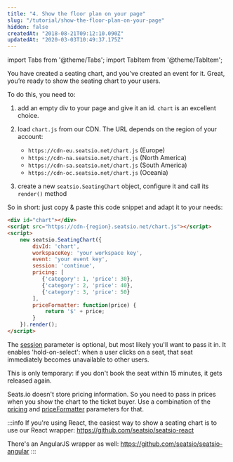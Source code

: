 ```yaml
---
title: "4. Show the floor plan on your page"
slug: "/tutorial/show-the-floor-plan-on-your-page"
hidden: false
createdAt: "2018-08-21T09:12:10.090Z"
updatedAt: "2020-03-03T10:49:37.175Z"
---
```


import Tabs from '@theme/Tabs';
import TabItem from '@theme/TabItem';

You have created a seating chart, and you've created an event for it. Great, you’re ready to show the seating chart to your users.

To do this, you need to: 

1. add an empty div to your page and give it an id. `chart` is an excellent choice.
2. load `chart.js` from our CDN. The URL depends on the region of your account:
   
   - `https://cdn-eu.seatsio.net/chart.js` (Europe) 
   - `https://cdn-na.seatsio.net/chart.js` (North America) 
   - `https://cdn-sa.seatsio.net/chart.js` (South America) 
   - `https://cdn-oc.seatsio.net/chart.js` (Oceania)
   
3. create a new `seatsio.SeatingChart` object, configure it and call its `render()` method

So in short: just copy & paste this code snippet and adapt it to your needs:

```html
<div id="chart"></div>
<script src="https://cdn-{region}.seatsio.net/chart.js"></script>
<script>
    new seatsio.SeatingChart({
        divId: 'chart',
        workspaceKey: 'your workspace key',
        event: 'your event key',
        session: 'continue',
        pricing: [
           {'category': 1, 'price': 30}, 
           {'category': 2, 'price': 40}, 
           {'category': 3, 'price': 50}
        ],
        priceFormatter: function(price) {
            return '$' + price;
        }
    }).render();
</script>
```

The [session](/docs/renderer/config-session) parameter is optional, but most likely you'll want to pass it in. It enables
'hold-on-select': when a user clicks on a seat, that seat immediately becomes unavailable to other users.

This is only temporary: if you don't book the seat within 15 minutes, it gets released again.

Seats.io doesn't store pricing information. So you need to pass in prices when you show the chart to the ticket buyer.
Use a combination of the [pricing](/docs/renderer/config-pricing) and [priceFormatter](/docs/renderer/config-priceformatter) parameters for that.

:::info 
If you're using React, the easiest way to show a seating chart is to use our React wrapper: https://github.com/seatsio/seatsio-react

There's an AngularJS wrapper as well: https://github.com/seatsio/seatsio-angular
:::

